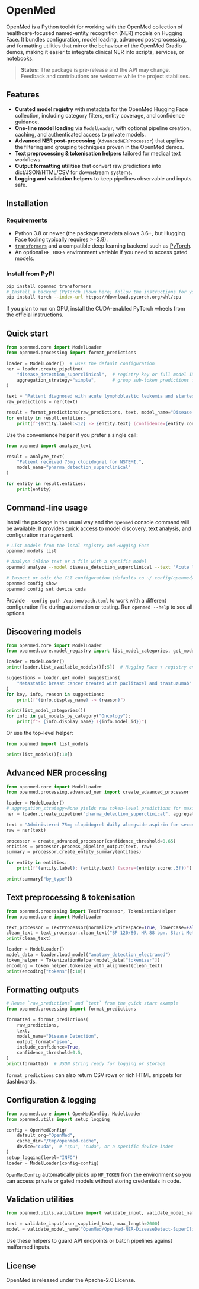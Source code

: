 # OpenMed

OpenMed is a Python toolkit for working with the OpenMed collection of healthcare-focused
named-entity recognition (NER) models on Hugging Face. It bundles configuration, model loading,
advanced post-processing, and formatting utilities that mirror the behaviour of the OpenMed Gradio
demos, making it easier to integrate clinical NER into scripts, services, or notebooks.

> **Status:** The package is pre-release and the API may change. Feedback and contributions are
> welcome while the project stabilises.

## Features

- **Curated model registry** with metadata for the OpenMed Hugging Face collection, including
  category filters, entity coverage, and confidence guidance.
- **One-line model loading** via `ModelLoader`, with optional pipeline creation,
  caching, and authenticated access to private models.
- **Advanced NER post-processing** (`AdvancedNERProcessor`) that applies the filtering and
  grouping techniques proven in the OpenMed demos.
- **Text preprocessing & tokenisation helpers** tailored for medical text workflows.
- **Output formatting utilities** that convert raw predictions into dict/JSON/HTML/CSV for
  downstream systems.
- **Logging and validation helpers** to keep pipelines observable and inputs safe.

## Installation

### Requirements

- Python 3.8 or newer (the package metadata allows 3.6+, but Hugging Face tooling typically
  requires >=3.8).
- [`transformers`](https://huggingface.co/docs/transformers/index) and a compatible deep learning
  backend such as [PyTorch](https://pytorch.org/get-started/locally/).
- An optional `HF_TOKEN` environment variable if you need to access gated models.

### Install from PyPI

```bash
pip install openmed transformers
# Install a backend (PyTorch shown here; follow the instructions for your platform):
pip install torch --index-url https://download.pytorch.org/whl/cpu
```

If you plan to run on GPU, install the CUDA-enabled PyTorch wheels from the official instructions.

## Quick start

```python
from openmed.core import ModelLoader
from openmed.processing import format_predictions

loader = ModelLoader()  # uses the default configuration
ner = loader.create_pipeline(
    "disease_detection_superclinical",  # registry key or full model ID
    aggregation_strategy="simple",      # group sub-token predictions for quick wins
)

text = "Patient diagnosed with acute lymphoblastic leukemia and started on imatinib."
raw_predictions = ner(text)

result = format_predictions(raw_predictions, text, model_name="Disease Detection")
for entity in result.entities:
    print(f"{entity.label:<12} -> {entity.text} (confidence={entity.confidence:.2f})")
```

Use the convenience helper if you prefer a single call:

```python
from openmed import analyze_text

result = analyze_text(
    "Patient received 75mg clopidogrel for NSTEMI.",
    model_name="pharma_detection_superclinical"
)

for entity in result.entities:
    print(entity)
```

## Command-line usage

Install the package in the usual way and the `openmed` console command will be
available. It provides quick access to model discovery, text analysis, and
configuration management.

```bash
# List models from the local registry and Hugging Face
openmed models list

# Analyse inline text or a file with a specific model
openmed analyze --model disease_detection_superclinical --text "Acute leukemia treated with imatinib."

# Inspect or edit the CLI configuration (defaults to ~/.config/openmed/config.toml)
openmed config show
openmed config set device cuda
```

Provide `--config-path /custom/path.toml` to work with a different configuration
file during automation or testing. Run `openmed --help` to see all options.

## Discovering models

```python
from openmed.core import ModelLoader
from openmed.core.model_registry import list_model_categories, get_models_by_category

loader = ModelLoader()
print(loader.list_available_models()[:5])  # Hugging Face + registry entries

suggestions = loader.get_model_suggestions(
    "Metastatic breast cancer treated with paclitaxel and trastuzumab"
)
for key, info, reason in suggestions:
    print(f"{info.display_name} -> {reason}")

print(list_model_categories())
for info in get_models_by_category("Oncology"):
    print(f"- {info.display_name} ({info.model_id})")
```

Or use the top-level helper:

```python
from openmed import list_models

print(list_models()[:10])
```

## Advanced NER processing

```python
from openmed.core import ModelLoader
from openmed.processing.advanced_ner import create_advanced_processor

loader = ModelLoader()
# aggregation_strategy=None yields raw token-level predictions for maximum control
ner = loader.create_pipeline("pharma_detection_superclinical", aggregation_strategy=None)

text = "Administered 75mg clopidogrel daily alongside aspirin for secondary stroke prevention."
raw = ner(text)

processor = create_advanced_processor(confidence_threshold=0.65)
entities = processor.process_pipeline_output(text, raw)
summary = processor.create_entity_summary(entities)

for entity in entities:
    print(f"{entity.label}: {entity.text} (score={entity.score:.3f})")

print(summary["by_type"])
```

## Text preprocessing & tokenisation

```python
from openmed.processing import TextProcessor, TokenizationHelper
from openmed.core import ModelLoader

text_processor = TextProcessor(normalize_whitespace=True, lowercase=False)
clean_text = text_processor.clean_text("BP 120/80, HR 88 bpm. Start Metformin 500mg bid.")
print(clean_text)

loader = ModelLoader()
model_data = loader.load_model("anatomy_detection_electramed")
token_helper = TokenizationHelper(model_data["tokenizer"])
encoding = token_helper.tokenize_with_alignment(clean_text)
print(encoding["tokens"][:10])
```

## Formatting outputs

```python
# Reuse `raw_predictions` and `text` from the quick start example
from openmed.processing import format_predictions

formatted = format_predictions(
    raw_predictions,
    text,
    model_name="Disease Detection",
    output_format="json",
    include_confidence=True,
    confidence_threshold=0.5,
)
print(formatted)  # JSON string ready for logging or storage
```

`format_predictions` can also return CSV rows or rich HTML snippets for dashboards.

## Configuration & logging

```python
from openmed.core import OpenMedConfig, ModelLoader
from openmed.utils import setup_logging

config = OpenMedConfig(
    default_org="OpenMed",
    cache_dir="/tmp/openmed-cache",
    device="cuda",  # "cpu", "cuda", or a specific device index
)
setup_logging(level="INFO")
loader = ModelLoader(config=config)
```

`OpenMedConfig` automatically picks up `HF_TOKEN` from the environment so you can access
private or gated models without storing credentials in code.

## Validation utilities

```python
from openmed.utils.validation import validate_input, validate_model_name

text = validate_input(user_supplied_text, max_length=2000)
model = validate_model_name("OpenMed/OpenMed-NER-DiseaseDetect-SuperClinical-434M")
```

Use these helpers to guard API endpoints or batch pipelines against malformed inputs.

## License

OpenMed is released under the Apache-2.0 License.
